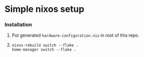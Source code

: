 # Simple nixos setup

### Installation

1. Put generated ``hardware-configuration.nix`` in root of this repo.
2. ```
   nixos-rebuild switch --flake .
   home-manager switch --flake .
   ```
